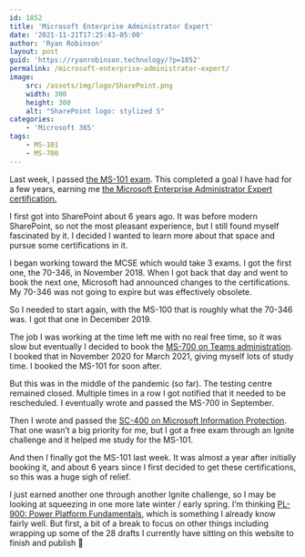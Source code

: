 ```yaml
---
id: 1852
title: 'Microsoft Enterprise Administrator Expert'
date: '2021-11-21T17:25:43-05:00'
author: 'Ryan Robinson'
layout: post
guid: 'https://ryanrobinson.technology/?p=1852'
permalink: /microsoft-enterprise-administrator-expert/
image: 
    src: /assets/img/logo/SharePoint.png
    width: 300
    height: 300
    alt: "SharePoint logo: stylized S"
categories:
    - 'Microsoft 365'
tags:
    - MS-101
    - MS-700
---
```


Last week, I passed [the MS-101 exam](https://docs.microsoft.com/en-us/learn/certifications/exams/ms-101). This completed a goal I have had for a few years, earning me [the Microsoft Enterprise Administrator Expert certification.](https://docs.microsoft.com/en-us/learn/certifications/m365-enterprise-administrator/)

I first got into SharePoint about 6 years ago. It was before modern SharePoint, so not the most pleasant experience, but I still found myself fascinated by it. I decided I wanted to learn more about that space and pursue some certifications in it.

I began working toward the MCSE which would take 3 exams. I got the first one, the 70-346, in November 2018. When I got back that day and went to book the next one, Microsoft had announced changes to the certifications. My 70-346 was not going to expire but was effectively obsolete.

So I needed to start again, with the MS-100 that is roughly what the 70-346 was. I got that one in December 2019.

The job I was working at the time left me with no real free time, so it was slow but eventually I decided to book the [MS-700 on Teams administration](https://docs.microsoft.com/en-us/learn/certifications/exams/ms-700). I booked that in November 2020 for March 2021, giving myself lots of study time. I booked the MS-101 for soon after.

But this was in the middle of the pandemic (so far). The testing centre remained closed. Multiple times in a row I got notified that it needed to be rescheduled. I eventually wrote and passed the MS-700 in September.

Then I wrote and passed the [SC-400 on Microsoft Information Protection](https://docs.microsoft.com/en-us/learn/certifications/exams/sc-400). That one wasn’t a big priority for me, but I got a free exam through an Ignite challenge and it helped me study for the MS-101.

And then I finally got the MS-101 last week. It was almost a year after initially booking it, and about 6 years since I first decided to get these certifications, so this was a huge sigh of relief.

I just earned another one through another Ignite challenge, so I may be looking at squeezing in one more late winter / early spring. I’m thinking [PL-900: Power Platform Fundamentals](https://docs.microsoft.com/en-us/learn/certifications/exams/pl-900), which is something I already know fairly well. But first, a bit of a break to focus on other things including wrapping up some of the 28 drafts I currently have sitting on this website to finish and publish 🙂
